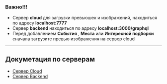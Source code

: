 ### Важно!!!

- Cервер **cloud** для загрузки превьюшек и изображений, находиться по адресу **localhost:7777**
- Сервер **backend** находиться по адресу **localhost:3000/graphql**
- Перед добавлением **События** , **Места** или **Интересной подборки** сначала загрузите превью изображения на сервер cloud

---

## Докуметация по серверам

- [Сервер Cloud](./cloud/README.md)
- [Сервер Backend](./backend/README.md)
